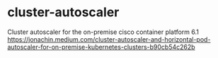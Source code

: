 # cluster-autoscaler
Cluster autoscaler for the on-premise cisco container platform 6.1
https://jonachin.medium.com/cluster-autoscaler-and-horizontal-pod-autoscaler-for-on-premise-kubernetes-clusters-b90cb54c262b
